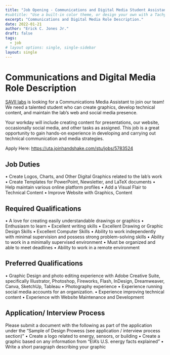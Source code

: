 ```yaml
---
title: "Job Opening - Communications and Digital Media Student Assistant"
#subtitle: "Use a built-in color theme, or design your own with a Tachyons palette or your own hex codes."
excerpt: "Communications and Digital Media Role Description."
date: 2022-01-21
author: "Erick C. Jones Jr."
draft: false
tags:
  - job
# layout options: single, single-sidebar
layout: single
---
```


# Communications and Digital Media Role Description
[SAVII labs](/lab/) is looking for a Communications Media Assistant to join our team! We need a talented student who can create graphics, develop technical content, and maintain the lab’s web and social media presence.

Your workday will include creating content for presentations, our website, occasionally social media, and other tasks as assigned. This job is a great opportunity to gain hands-on experience in developing and carrying out technical communication and media strategies. 

Apply Here: https://uta.joinhandshake.com/stu/jobs/5783524

## Job Duties
•	Create Logos, Charts, and Other Digital Graphics related to the lab’s work
•	Create Templates for PowerPoint, Newsletter, and LaTeX documents
•	Help maintain various online platform profiles
•	Add a Visual Flair to Technical Content
•	Improve Website with Graphics, Content


## Required Qualifications
•	A love for creating easily understandable drawings or graphics 
•	Enthusiasm to learn
•	Excellent writing skills
•	Excellent Drawing or Graphic Design Skills
•	Excellent Computer Skills
•	Ability to work independently with minimal supervision and possess strong problem-solving skills
•	Ability to work in a minimally supervised environment
•	Must be organized and able to meet deadlines
•	Ability to work in a remote environment


## Preferred Qualifications
•	Graphic Design and photo editing experience with Adobe Creative Suite, specifically Illustrator, Photoshop, Fireworks, Flash, InDesign, Dreamweaver, Canva, SketchUp, Tableau
•	Photography experience
•	Experience running social media accounts for an organization. 
•	Experience improving technical content
•	Experience with Website Maintenance and Development


## Application/ Interview Process
Please submit a document with the following as part of the application under the “Sample of Design Prowess (see application / interview process section)”
•	Create a logo related to energy, sensors, or building
•	Create a graphic based on any information from “EIA’s U.S. energy facts explained”
•	Write a short paragraph describing your graphic
